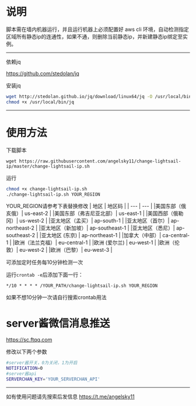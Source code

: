 # 说明
脚本需在墙内机器运行，并且运行机器上必须配置好 aws cli 环境，自动检测指定区域所有静态ip的连通性，如果不通，则删除当前静态ip，并新建静态ip绑定至实例。


---
依赖jq

https://github.com/stedolan/jq


安装jq
```bash
wget http://stedolan.github.io/jq/download/linux64/jq -O /usr/local/bin/jq
chmod +x /usr/local/bin/jq
```

---

# 使用方法

下载脚本

```
wget https://raw.githubusercontent.com/angelsky11/change-lightsail-ip/master/change-lightsail-ip.sh
```

运行

```bash
chmod +x change-lightsail-ip.sh
./change-lightsail-ip.sh YOUR_REGION
```
YOUR_REGION请参考下表替换修改
|  地区   |   地区码   |
| --- | --- |
|美国东部（俄亥俄）| us-east-2 |
|美国东部（弗吉尼亚北部）| us-east-1  |
|美国西部（俄勒冈）| us-west-2 |
|亚太地区（孟买）| ap-south-1 |
|亚太地区（首尔）| ap-northeast-2 |
|亚太地区（新加坡）| ap-southeast-1 |
|亚太地区（悉尼）| ap-southeast-2 |
|亚太地区 (东京) | ap-northeast-1 |
|加拿大（中部）| ca-central-1 |
|欧洲（法兰克福）| eu-central-1 |
|欧洲 (爱尔兰) | eu-west-1 |
|欧洲（伦敦）| eu-west-2 |
|欧洲（巴黎）| eu-west-3 |



可添加定时任务每10分钟检测一次


运行`crontab -e`后添加下面一行：
```
*/10 * * * * /YOUR_PATH/change-lightsail-ip.sh YOUR_REGION
```
如果不想10分钟一次请自行搜索crontab用法


# server酱微信消息推送

https://sc.ftqq.com


修改以下两个参数
```bash
#server酱开关，0为关闭，1为开启
NOTIFICATION=0
#server酱api
SERVERCHAN_KEY='YOUR_SERVERCHAN_API'
```

---

如有使用问题请先搜索后发信息 https://t.me/angelsky11

